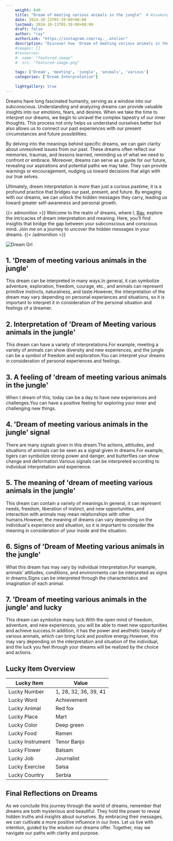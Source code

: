 ```yaml
---
    weight: 640
    title: "Dream of meeting various animals in the jungle"  # Assuming 'title' column exists
    date: 2024-10-13T05:39:00+08:00
    lastmod: 2024-10-13T05:39:00+08:00
    draft: false
    author: "ray"
    authorLink: "https://instagram.com/ray._.atelier"
    description: "Discover how 'Dream of meeting various animals in the jungle' can interpret your future and uncover its significant meanings in your life."
    #images: []
    #resources:
    #- name: "featured-image"
    #  src: "featured-image.png"
    
    tags: ['Dream', 'meeting', 'jungle', 'animals', 'various']
    categories: ["Dream Interpretation"]
    
    lightgallery: true
---
```

    
Dreams have long fascinated humanity, serving as a window into our subconscious. Understanding and analyzing dreams can provide valuable insights into our emotions, fears, and desires. When we take the time to interpret our dreams, we begin to unravel the complex tapestry of our inner thoughts. This process not only helps us understand ourselves better but also allows us to connect our past experiences with our present circumstances and future possibilities.

By delving into the meanings behind specific dreams, we can gain clarity about unresolved issues from our past. These dreams often reflect our memories, traumas, and lessons learned, reminding us of what we need to confront or embrace. Moreover, dreams can serve as a guide for our future, revealing our aspirations and potential paths we may take. They can provide warnings or encouragement, nudging us toward decisions that align with our true selves.

Ultimately, dream interpretation is more than just a curious pastime; it is a profound practice that bridges our past, present, and future. By engaging with our dreams, we can unlock the hidden messages they carry, leading us toward greater self-awareness and personal growth.

{{< admonition >}}
Welcome to the realm of dreams, where I, [Ray](https://instagram.com/ray._.atelier), explore the intricacies of dream interpretation and meaning. Here, you’ll find insights that bridge the gap between your subconscious and conscious mind. Join me on a journey to uncover the hidden messages in your dreams.
{{< /admonition >}}

![Dream Grl](https://cdn.pixabay.com/photo/2017/11/02/03/35/gothic-2910057_1280.jpg "Dream Grl")

## 1. 'Dream of meeting various animals in the jungle'
This dream can be interpreted in many ways.In general, it can symbolize adventure, exploration, freedom, courage, etc., and animals can represent primitive instincts, naturalness, and taste.However, the interpretation of the dream may vary depending on personal experiences and situations, so it is important to interpret it in consideration of the personal situation and feelings of a dreamer.

## 2. Interpretation of 'Dream of Meeting various animals in the jungle'
This dream can have a variety of interpretations.For example, meeting a variety of animals can show diversity and new experiences, and the jungle can be a symbol of freedom and exploration.You can interpret your dreams in consideration of personal experiences and feelings.

## 3. A feeling of 'dream of meeting various animals in the jungle'
When I dream of this, today can be a day to have new experiences and challenges.You can have a positive feeling for exploring your inner and challenging new things.

## 4. 'Dream of meeting various animals in the jungle' signal
There are many signals given in this dream.The actions, attitudes, and situations of animals can be seen as a signal given in dreams.For example, tigers can symbolize strong power and danger, and butterflies can show change and deformation.Various signals can be interpreted according to individual interpretation and experience.

## 5. The meaning of 'dream of meeting various animals in the jungle'
This dream can contain a variety of meanings.In general, it can represent needs, freedom, liberation of instinct, and new opportunities, and interaction with animals may mean relationships with other humans.However, the meaning of dreams can vary depending on the individual's experience and situation, so it is important to consider the meaning in consideration of your inside and the situation.

## 6. Signs of 'Dream of Meeting various animals in the jungle'
What this dream has may vary by individual interpretation.For example, animals' attitudes, conditions, and environments can be interpreted as signs in dreams.Signs can be interpreted through the characteristics and imagination of each animal.

## 7. 'Dream of meeting various animals in the jungle' and lucky
This dream can symbolize many luck.With the open mind of freedom, adventure, and new experiences, you will be able to meet new opportunities and achieve success.In addition, it has the power and aesthetic beauty of various animals, which can bring luck and positive energy.However, this may vary depending on the interpretation and situation of the individual, and the luck you feel through your dreams will be realized by the choice and actions.

## Lucky Item Overview
| Lucky Item          | Value              |
|---------------|--------------------|
| Lucky Number        | 1, 28, 32, 36, 39, 41  |
| Lucky Word          | Achievement |
| Lucky Animal        | Red fox |
| Lucky Place         | Mart     |
| Lucky Color         | Deep green     |
| Lucky Food          | Ramen      |
| Lucky Instrument    | Tenor Banjo |
| Lucky Flower        | Balsam    |
| Lucky Job           | Journalist       |
| Lucky Exercise      | Salsa  |
| Lucky Country       | Serbia    |


##  Final Reflections on Dreams

As we conclude this journey through the world of dreams, remember that dreams are both mysterious and beautiful. They hold the power to reveal hidden truths and insights about ourselves. By embracing their messages, we can cultivate a more positive influence in our lives. Let us live with intention, guided by the wisdom our dreams offer. Together, may we navigate our paths with clarity and purpose.
